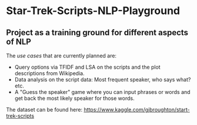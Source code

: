 # Star-Trek-Scripts-NLP-Playground
## Project as a training ground for different aspects of NLP



The _use cases_ that are currently planned are:
- Query options via TFIDF and LSA on the scripts and the plot descriptions from Wikipedia.
- Data analysis on the script data: Most frequent speaker, who says what? etc.
- A "Guess the speaker" game where you can input phrases or words and get back the most likely speaker for those words.

The dataset can be found here: https://www.kaggle.com/gjbroughton/start-trek-scripts
